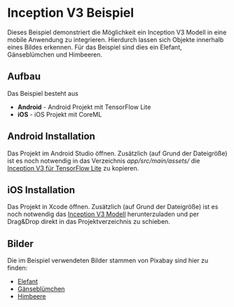 # Inception V3 Beispiel

Dieses Beispiel demonstriert die Möglichkeit ein Inception V3 Modell in eine mobile Anwendung zu integrieren. Hierdurch lassen sich Objekte innerhalb eines Bildes erkennen. Für das Beispiel sind dies ein Elefant, Gänseblümchen und Himbeeren.

## Aufbau

Das Beispiel besteht aus
- **Android** - Android Projekt mit TensorFlow Lite
- **iOS** - iOS Projekt mit CoreML


## Android Installation

Das Projekt im Android Studio öffnen. Zusätzlich (auf Grund der Dateigröße) ist es noch notwendig in das Verzeichnis _app/src/main/assets/_ die [Inception V3 für TensorFlow Lite](https://github.com/tensorflow/tensorflow/blob/master/tensorflow/contrib/lite/g3doc/models.md) zu kopieren.


## iOS Installation

Das Projekt in Xcode öffnen. Zusätzlich (auf Grund der Dateigröße) ist es noch notwendig das [Inception V3 Modell](https://developer.apple.com/machine-learning/build-run-models/) herunterzuladen und per Drag&Drop direkt in das Projektverzeichnis zu schieben.


## Bilder

Die im Beispiel verwendeten Bilder stammen von Pixabay sind hier zu finden:
- [Elefant](https://pixabay.com/en/elephant-african-bush-elephant-114543)
- [Gänseblümchen](https://pixabay.com/en/floral-daisy-blossom-plant-natural-50157)
- [Himbeere](https://pixabay.com/en/raspberries-close-up-background-1495713)
